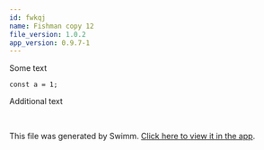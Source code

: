 ```yaml
---
id: fwkqj
name: Fishman copy 12
file_version: 1.0.2
app_version: 0.9.7-1
---
```


Some text

`const a = 1;`

Additional text




<br/>

This file was generated by Swimm. [Click here to view it in the app](http://localhost:5001/repos/Z2l0aHViJTNBJTNBVGVzdFJlcG8xJTNBJTNBU2hhdWxBbXJhblM=/docs/fwkqj).